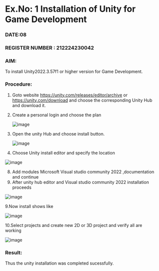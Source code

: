 # Ex.No: 1  Installation of Unity for Game Development
### DATE:08                                                                           
### REGISTER NUMBER : 212224230042
### AIM: 
To install Unity2022.3.57f1 or higher version for Game Development.
### Procedure:
1. Goto website https://unity.com/releases/editor/archive or https://unity.com/download  and choose the corresponding Unity Hub and download it.
2. Create a personal login and choose the plan
   
   ![image](https://github.com/user-attachments/assets/f6a2db46-908f-4a91-b63d-794af5cb35d8)
   
4. Open the unity Hub and choose install button.
   
   ![image](https://github.com/user-attachments/assets/ecbd5e46-cd02-4966-a470-4833e05c2574)
   
6. Choose Unity install editor and specify the location
   
 ![image](https://github.com/user-attachments/assets/d9e882d1-a73e-4704-a554-2ea4eb1964c7)

8.  Add modules Microsoft Visual studio community 2022 ,documentation and continue
9.  After unity hub editor and  Visual studio community 2022 installation proceeds
   
   ![image](https://github.com/user-attachments/assets/4425bc37-99c3-4fc6-b887-da5366ae9860)
   
9.Now install shows like 

![image](https://github.com/user-attachments/assets/7e1dd5c5-4398-4c10-89cd-5f0442f49c59)

10.Select projects and create new 2D or 3D project and verify all are working

![image](https://github.com/user-attachments/assets/c902763e-4ba5-42b7-8251-a74db9ba5a42)


### Result:
Thus the unity installation was completed sucessfully.


